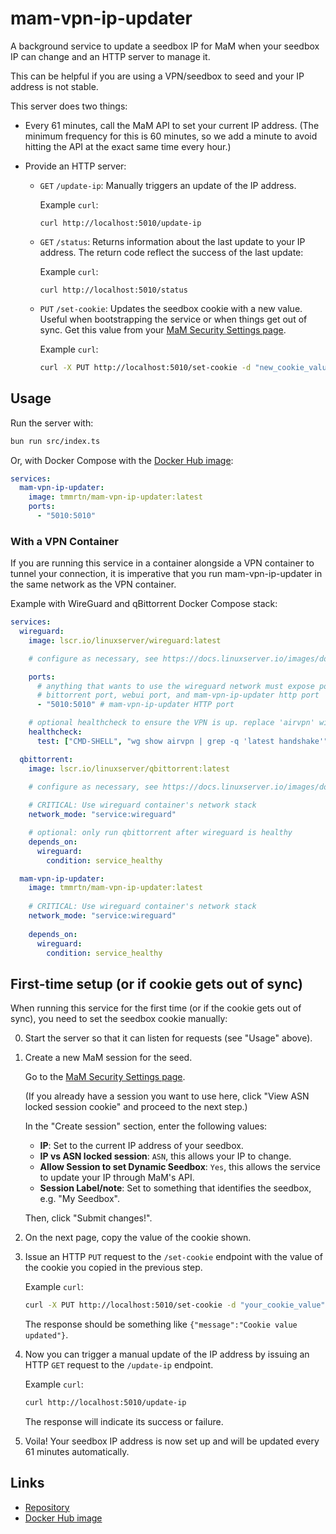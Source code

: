 # mam-vpn-ip-updater

A background service to update a seedbox IP for MaM when your seedbox IP can
change and an HTTP server to manage it.

This can be helpful if you are using a VPN/seedbox to seed and your IP address
is not stable.

This server does two things:

- Every 61 minutes, call the MaM API to set your current IP address. (The
  minimum frequency for this is 60 minutes, so we add a minute to avoid hitting
  the API at the exact same time every hour.)
- Provide an HTTP server:

  - `GET` `/update-ip`: Manually triggers an update of the IP address.

    Example `curl`:

    ```
    curl http://localhost:5010/update-ip
    ```

  - `GET` `/status`: Returns information about the last update to your IP
    address. The return code reflect the success of the last update:

    Example `curl`:

    ```
    curl http://localhost:5010/status
    ```

  - `PUT` `/set-cookie`: Updates the seedbox cookie with a new value. Useful
    when bootstrapping the service or when things get out of sync. Get this
    value from your
    [MaM Security Settings page](https://www.myanonamouse.net/preferences/index.php?view=security).

    Example `curl`:

    ```bash
    curl -X PUT http://localhost:5010/set-cookie -d "new_cookie_value"
    ```

## Usage

Run the server with:

```bash
bun run src/index.ts
```

Or, with Docker Compose with the [Docker Hub image](https://hub.docker.com/r/tmmrtn/mam-vpn-ip-updater):

```yaml
services:
  mam-vpn-ip-updater:
    image: tmmrtn/mam-vpn-ip-updater:latest
    ports:
      - "5010:5010"
```

### With a VPN Container

If you are running this service in a container alongside a VPN container to
tunnel your connection, it is imperative that you run mam-vpn-ip-updater
in the same network as the VPN container.

Example with WireGuard and qBittorrent Docker Compose stack:

```yaml
services:
  wireguard:
    image: lscr.io/linuxserver/wireguard:latest

    # configure as necessary, see https://docs.linuxserver.io/images/docker-wireguard

    ports:
      # anything that wants to use the wireguard network must expose ports here
      # bittorrent port, webui port, and mam-vpn-ip-updater http port
      - "5010:5010" # mam-vpn-ip-updater HTTP port

    # optional healthcheck to ensure the VPN is up. replace 'airvpn' with your VPN interface name
    healthcheck:
      test: ["CMD-SHELL", "wg show airvpn | grep -q 'latest handshake'"]

  qbittorrent:
    image: lscr.io/linuxserver/qbittorrent:latest
    
    # configure as necessary, see https://docs.linuxserver.io/images/docker-qbittorrent

    # CRITICAL: Use wireguard container's network stack
    network_mode: "service:wireguard"

    # optional: only run qbittorrent after wireguard is healthy
    depends_on:
      wireguard:
        condition: service_healthy

  mam-vpn-ip-updater:
    image: tmmrtn/mam-vpn-ip-updater:latest
    
    # CRITICAL: Use wireguard container's network stack
    network_mode: "service:wireguard"
    
    depends_on:
      wireguard:
        condition: service_healthy
```

## First-time setup (or if cookie gets out of sync)

When running this service for the first time (or if the cookie gets out of
sync), you need to set the seedbox cookie manually:

0. Start the server so that it can listen for requests (see "Usage" above).

1. Create a new MaM session for the seed.

   Go to the
   [MaM Security Settings page](https://www.myanonamouse.net/preferences/index.php?view=security).

   (If you already have a session you want to use here, click "View ASN locked
   session cookie" and proceed to the next step.)

   In the "Create session" section, enter the following values:

   - **IP**: Set to the current IP address of your seedbox.
   - **IP vs ASN locked session**: `ASN`, this allows your IP to change.
   - **Allow Session to set Dynamic Seedbox**: `Yes`, this allows the service to
     update your IP through MaM's API.
   - **Session Label/note**: Set to something that identifies the seedbox, e.g.
     "My Seedbox".

   Then, click "Submit changes!".

2. On the next page, copy the value of the cookie shown.

3. Issue an HTTP `PUT` request to the `/set-cookie` endpoint with the value of
   the cookie you copied in the previous step.

   Example `curl`:

   ```bash
   curl -X PUT http://localhost:5010/set-cookie -d "your_cookie_value"
   ```

   The response should be something like `{"message":"Cookie value updated"}`.

4. Now you can trigger a manual update of the IP address by issuing an HTTP
   `GET` request to the `/update-ip` endpoint.

   Example `curl`:

   ```bash
   curl http://localhost:5010/update-ip
   ```

   The response will indicate its success or failure.

5. Voila! Your seedbox IP address is now set up and will be updated every 61
   minutes automatically.

## Links

- [Repository](https://github.com/t-mart/mam-vpn-ip-updater)
- [Docker Hub image](https://hub.docker.com/r/tmmrtn/mam-vpn-ip-updater)
